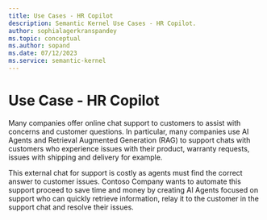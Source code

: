 ```yaml
---
title: Use Cases - HR Copilot
description: Semantic Kernel Use Cases - HR Copilot.
author: sophialagerkranspandey
ms.topic: conceptual
ms.author: sopand
ms.date: 07/12/2023
ms.service: semantic-kernel
---
```


# Use Case - HR Copilot

Many companies offer online chat support to customers to assist with concerns and customer questions. In particular, many companies use AI Agents and Retrieval Augmented Generation (RAG) to support chats with customers who experience issues with their product, warranty requests, issues with shipping and delivery for example.  

This external chat for support is costly as agents must find the correct answer to customer issues. Contoso Company wants to automate this support proceed to save time and money by creating AI Agents focused on support who can quickly retrieve information, relay it to the customer in the support chat and resolve their issues. 
